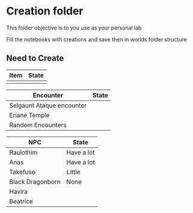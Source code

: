 # Creation folder

This folder objective is to you use as your personal lab

Fill the notebooks with creations and save then in worlds folder structure

## Need to Create

| Item | State |
| ---- | ----- |
|      |

| Encounter                 | State |
| ------------------------- | ----- |
| Selgaunt Ataque encounter |
| Eriane Temple             |
| Random Encounters         |

| NPC              | State      |
| ---------------- | ---------- |
| Raulothim        | Have a lot |
| Anas             | Have a lot |
| Takefuso         | Little     |
| Black Dragonborn | None       |
| Havira           |
| Beatrice         |

